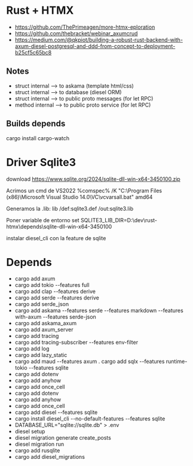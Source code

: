 # Rust + HTMX

- https://github.com/ThePrimeagen/more-htmx-eploration
- https://github.com/thebracket/webinar_axumcrud
- https://medium.com/@qkpiot/building-a-robust-rust-backend-with-axum-diesel-postgresql-and-ddd-from-concept-to-deployment-b25cf5c65bc8

## Notes

- struct internal --> to askama (template html/css)
- struct internal --> to database (diesel ORM)
- struct internal --> to public proto messages (for let RPC)
- method internal --> to public proto service (for let RPC)

## Builds depends

cargo install cargo-watch


# Driver Sqlite3

download https://www.sqlite.org/2024/sqlite-dll-win-x64-3450100.zip

Acrimos un cmd de VS2022
%comspec% /K "C:\Program Files (x86)\Microsoft Visual Studio 14.0\VC\vcvarsall.bat" amd64

Generamos la .lib:
lib /def:sqlite3.def /out:sqlite3.lib

Poner variable de entorno
set SQLITE3_LIB_DIR=D:\dev\rust-htmx\depends\sqlite-dll-win-x64-3450100

instalar diesel_cli con la feature de sqlite

# Depends

- cargo add axum 
- cargo add tokio --features full 
- cargo add clap --features derive 
- cargo add serde --features derive 
- cargo add serde_json 
- cargo add askama --features serde --features markdown --features with-axum --features serde-json 
- cargo add askama_axum
- cargo add axum_server 
- cargo add tracing 
- cargo add tracing-subscriber --features env-filter 
- cargo add log 
- cargo add lazy_static 
- cargo add maud --features axum 
. cargo add sqlx --features runtime-tokio --features sqlite 
- cargo add dotenv 
- cargo add anyhow 
- cargo add once_cell 
- cargo add dotenv 
- cargo add anyhow 
- cargo add once_cell 
- cargo add diesel --features sqlite 
- cargo install diesel_cli --no-default-features --features sqlite 
- DATABASE_URL="sqlite://sqlite.db" > .env
- diesel setup 
- diesel migration generate create_posts 
- diesel migration run 
- cargo add rusqlite 
- cargo add diesel_migrations 

